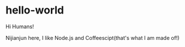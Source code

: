 # hello-world

Hi Humans!

Nijianjun here, I like Node.js and Coffeescipt(that's what I am made of!)
 
